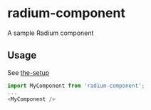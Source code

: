 # radium-component
A sample Radium component

## Usage
See [the-setup](https://github.com/grant/the-setup/blob/master/src/client/components/Page.jsx#L70)
```js
import MyComponent from 'radium-component';
...
<MyComponent />
```
